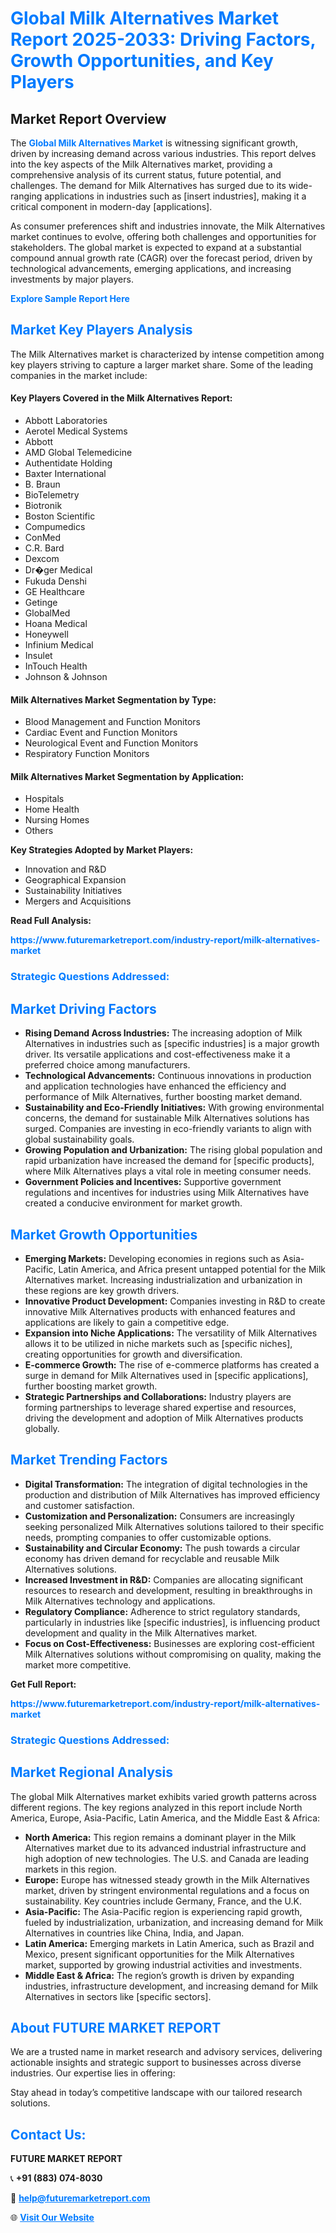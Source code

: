<h1 style="color: #007BFF;">Global Milk Alternatives Market Report 2025-2033: Driving Factors, Growth Opportunities, and Key Players</h1>

<section id="overview">
<h2>Market Report Overview</h2>
<p>The <a href="https://www.futuremarketreport.com/industry-report/milk-alternatives-market" style="color: #007BFF; text-decoration: none;"><strong>Global Milk Alternatives Market</strong></a> is witnessing significant growth, driven by increasing demand across various industries. This report delves into the key aspects of the Milk Alternatives market, providing a comprehensive analysis of its current status, future potential, and challenges. The demand for Milk Alternatives has surged due to its wide-ranging applications in industries such as [insert industries], making it a critical component in modern-day [applications].</p>
<p>As consumer preferences shift and industries innovate, the Milk Alternatives market continues to evolve, offering both challenges and opportunities for stakeholders. The global market is expected to expand at a substantial compound annual growth rate (CAGR) over the forecast period, driven by technological advancements, emerging applications, and increasing investments by major players.</p>
</section>

<section id="overview">
<p><a href="https://www.futuremarketreport.com/request-sample/reportId=34643" style="color: #007BFF; text-decoration: none;"><strong>Explore Sample Report Here</strong></a></p>
</section>

<section id="key-players">
<h2 style="color: #007BFF;">Market Key Players Analysis</h2>
<p>The Milk Alternatives market is characterized by intense competition among key players striving to capture a larger market share. Some of the leading companies in the market include:</p>
<h4>Key Players Covered in the Milk Alternatives Report:</h4>
<ul><li>Abbott Laboratories</li><li>Aerotel Medical Systems</li><li>Abbott</li><li>AMD Global Telemedicine</li><li>Authentidate Holding</li><li>Baxter International</li><li>B. Braun</li><li>BioTelemetry</li><li>Biotronik</li><li>Boston Scientific</li><li>Compumedics</li><li>ConMed</li><li>C.R. Bard</li><li>Dexcom</li><li>Dr�ger Medical</li><li>Fukuda Denshi</li><li>GE Healthcare</li><li>Getinge</li><li>GlobalMed</li><li>Hoana Medical</li><li>Honeywell</li><li>Infinium Medical</li><li>Insulet</li><li>InTouch Health</li><li>Johnson &amp; Johnson</li></ul>
<h4>Milk Alternatives Market Segmentation by Type:</h4>
<ul><li>Blood Management and Function Monitors</li><li>Cardiac Event and Function Monitors</li><li>Neurological Event and Function Monitors</li><li>Respiratory Function Monitors</li></ul>

<h4>Milk Alternatives Market Segmentation by Application:</h4>
<ul><li>Hospitals</li><li>Home Health</li><li>Nursing Homes</li><li>Others</li></ul>
<p><strong>Key Strategies Adopted by Market Players:</strong></p>
<ul>
<li>Innovation and R&D</li>
<li>Geographical Expansion</li>
<li>Sustainability Initiatives</li>
<li>Mergers and Acquisitions</li>
</ul>
</section>

<section>
<p><strong>Read Full Analysis: </strong></p><a href="https://www.futuremarketreport.com/industry-report/milk-alternatives-market" style="color: #007BFF; text-decoration: none;"><strong>https://www.futuremarketreport.com/industry-report/milk-alternatives-market</strong></a>
<h3 style="color: #007BFF;">Strategic Questions Addressed:</h3>
</section>

<section id="driving-factors">
<h2 style="color: #007BFF;">Market Driving Factors</h2>
<ul>
<li><strong>Rising Demand Across Industries:</strong> The increasing adoption of Milk Alternatives in industries such as [specific industries] is a major growth driver. Its versatile applications and cost-effectiveness make it a preferred choice among manufacturers.</li>
<li><strong>Technological Advancements:</strong> Continuous innovations in production and application technologies have enhanced the efficiency and performance of Milk Alternatives, further boosting market demand.</li>
<li><strong>Sustainability and Eco-Friendly Initiatives:</strong> With growing environmental concerns, the demand for sustainable Milk Alternatives solutions has surged. Companies are investing in eco-friendly variants to align with global sustainability goals.</li>
<li><strong>Growing Population and Urbanization:</strong> The rising global population and rapid urbanization have increased the demand for [specific products], where Milk Alternatives plays a vital role in meeting consumer needs.</li>
<li><strong>Government Policies and Incentives:</strong> Supportive government regulations and incentives for industries using Milk Alternatives have created a conducive environment for market growth.</li>
</ul>
</section>

<section id="growth-opportunities">
<h2 style="color: #007BFF;">Market Growth Opportunities</h2>
<ul>
<li><strong>Emerging Markets:</strong> Developing economies in regions such as Asia-Pacific, Latin America, and Africa present untapped potential for the Milk Alternatives market. Increasing industrialization and urbanization in these regions are key growth drivers.</li>
<li><strong>Innovative Product Development:</strong> Companies investing in R&D to create innovative Milk Alternatives products with enhanced features and applications are likely to gain a competitive edge.</li>
<li><strong>Expansion into Niche Applications:</strong> The versatility of Milk Alternatives allows it to be utilized in niche markets such as [specific niches], creating opportunities for growth and diversification.</li>
<li><strong>E-commerce Growth:</strong> The rise of e-commerce platforms has created a surge in demand for Milk Alternatives used in [specific applications], further boosting market growth.</li>
<li><strong>Strategic Partnerships and Collaborations:</strong> Industry players are forming partnerships to leverage shared expertise and resources, driving the development and adoption of Milk Alternatives products globally.</li>
</ul>
</section>

<section id="trending-factors">
<h2 style="color: #007BFF;">Market Trending Factors</h2>
<ul>
<li><strong>Digital Transformation:</strong> The integration of digital technologies in the production and distribution of Milk Alternatives has improved efficiency and customer satisfaction.</li>
<li><strong>Customization and Personalization:</strong> Consumers are increasingly seeking personalized Milk Alternatives solutions tailored to their specific needs, prompting companies to offer customizable options.</li>
<li><strong>Sustainability and Circular Economy:</strong> The push towards a circular economy has driven demand for recyclable and reusable Milk Alternatives solutions.</li>
<li><strong>Increased Investment in R&D:</strong> Companies are allocating significant resources to research and development, resulting in breakthroughs in Milk Alternatives technology and applications.</li>
<li><strong>Regulatory Compliance:</strong> Adherence to strict regulatory standards, particularly in industries like [specific industries], is influencing product development and quality in the Milk Alternatives market.</li>
<li><strong>Focus on Cost-Effectiveness:</strong> Businesses are exploring cost-efficient Milk Alternatives solutions without compromising on quality, making the market more competitive.</li>
</ul>
</section>

<section>
<p><strong>Get Full Report: </strong></p><a href="https://www.futuremarketreport.com/industry-report/milk-alternatives-market" style="color: #007BFF; text-decoration: none;"><strong>https://www.futuremarketreport.com/industry-report/milk-alternatives-market</strong></a>
<h3 style="color: #007BFF;">Strategic Questions Addressed:</h3>
</section>


<section id="regional-analysis">
<h2 style="color: #007BFF;">Market Regional Analysis</h2>
<p>The global Milk Alternatives market exhibits varied growth patterns across different regions. The key regions analyzed in this report include North America, Europe, Asia-Pacific, Latin America, and the Middle East & Africa:</p>
<ul>
<li><strong>North America:</strong> This region remains a dominant player in the Milk Alternatives market due to its advanced industrial infrastructure and high adoption of new technologies. The U.S. and Canada are leading markets in this region.</li>
<li><strong>Europe:</strong> Europe has witnessed steady growth in the Milk Alternatives market, driven by stringent environmental regulations and a focus on sustainability. Key countries include Germany, France, and the U.K.</li>
<li><strong>Asia-Pacific:</strong> The Asia-Pacific region is experiencing rapid growth, fueled by industrialization, urbanization, and increasing demand for Milk Alternatives in countries like China, India, and Japan.</li>
<li><strong>Latin America:</strong> Emerging markets in Latin America, such as Brazil and Mexico, present significant opportunities for the Milk Alternatives market, supported by growing industrial activities and investments.</li>
<li><strong>Middle East & Africa:</strong> The region’s growth is driven by expanding industries, infrastructure development, and increasing demand for Milk Alternatives in sectors like [specific sectors].</li>
</ul>
</section>

<footer>
<h2 style="color: #007BFF;">About FUTURE MARKET REPORT</h2>
<p>We are a trusted name in market research and advisory services, delivering actionable insights and strategic support to businesses across diverse industries. Our expertise lies in offering:</p>

<p>Stay ahead in today’s competitive landscape with our tailored research solutions.</p>

<h2 style="color: #007BFF;">Contact Us:</h2>
<p><strong>FUTURE MARKET REPORT</strong></p>
<p>📞 <strong>+91 (883) 074-8030</strong></p>
<p>📧 <strong><a href="mailto:help@futuremarketreport.com" style="color: #007BFF;">help@futuremarketreport.com</a></strong></p>
<p>🌐 <strong><a href="https://www.futuremarketreport.com/" style="color: #007BFF;">Visit Our Website</a></strong></p>
</footer>
